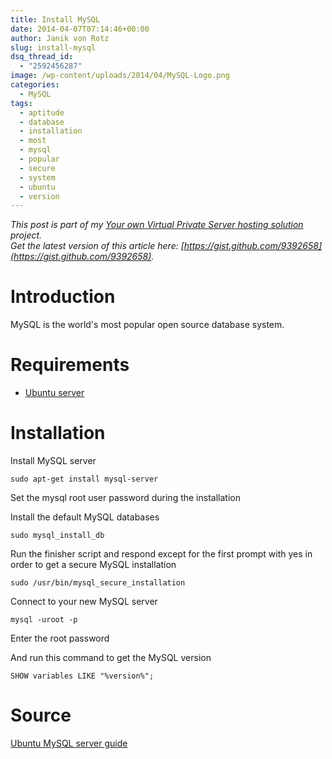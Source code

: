 ```yaml
---
title: Install MySQL
date: 2014-04-07T07:14:46+00:00
author: Janik von Rotz
slug: install-mysql
dsq_thread_id:
  - "2592456287"
image: /wp-content/uploads/2014/04/MySQL-Logo.png
categories:
  - MySQL
tags:
  - aptitude
  - database
  - installation
  - most
  - mysql
  - popular
  - secure
  - system
  - ubuntu
  - version
---
```

*This post is part of my [Your own Virtual Private Server hosting solution](https://janikvonrotz.ch/your-own-virtual-private-server-hosting-solution/) project.*  
*Get the latest version of this article here: [https://gist.github.com/9392658](https://gist.github.com/9392658).*

# Introduction

MySQL is the world's most popular open source database system.
<!--more-->
# Requirements

* [Ubuntu server](https://janikvonrotz.ch/2014/03/13/deploy-ubuntu-server/)

# Installation

Install MySQL server

    sudo apt-get install mysql-server
    
Set the mysql root user password during the installation

Install the default MySQL databases

    sudo mysql_install_db
    
Run the finisher script and respond except for the first prompt with yes in order to get a secure MySQL installation

    sudo /usr/bin/mysql_secure_installation
        
Connect to your new MySQL server

    mysql -uroot -p
    
Enter the root password

And run this command to get the MySQL version

    SHOW variables LIKE "%version%";
	
# Source

[Ubuntu MySQL server guide](https://help.ubuntu.com/12.04/serverguide/mysql.html)